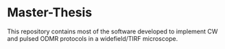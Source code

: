 # Master-Thesis
This repository contains most of the software developed to implement CW and pulsed ODMR protocols in a widefield/TIRF microscope. 
